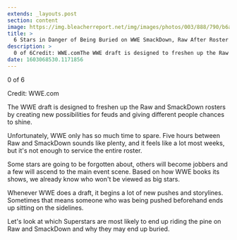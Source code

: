 ```yaml
--- 
extends: _layouts.post 
section: content 
image: https://img.bleacherreport.net/img/images/photos/003/888/790/b6a870c1ac46f1c7a430a9b8576ccdfa_crop_exact.jpg?w=1200&h=1200&q=75 
title: > 
  6 Stars in Danger of Being Buried on WWE SmackDown, Raw After Roster Shake-Up 
description: > 
  0 of 6Credit: WWE.comThe WWE draft is designed to freshen up the Raw and SmackDown rosters by creating new possibilities for feuds and giving different people chances to shine.Five hours between Raw and SmackDown sounds like plenty, and it feels like a lot most weeks, but it's not enough to service the entire roster.Based on how WWE books its shows, we already know who won't be viewed as big stars.Whenever WWE does a draft, it begins a lot of new pushes and storylines.Let's look at which Superstars are most likely to end up riding the pine on Raw and SmackDown and why they may end up buried. 
date: 1603068530.1171856 
--- 
```

0 of 6

Credit: WWE.com

The WWE draft is designed to freshen up the Raw and SmackDown rosters by creating new possibilities for feuds and giving different people chances to shine.

Unfortunately, WWE only has so much time to spare. Five hours between Raw and SmackDown sounds like plenty, and it feels like a lot most weeks, but it's not enough to service the entire roster.

Some stars are going to be forgotten about, others will become jobbers and a few will ascend to the main event scene. Based on how WWE books its shows, we already know who won't be viewed as big stars.

Whenever WWE does a draft, it begins a lot of new pushes and storylines. Sometimes that means someone who was being pushed beforehand ends up sitting on the sidelines.

Let's look at which Superstars are most likely to end up riding the pine on Raw and SmackDown and why they may end up buried.